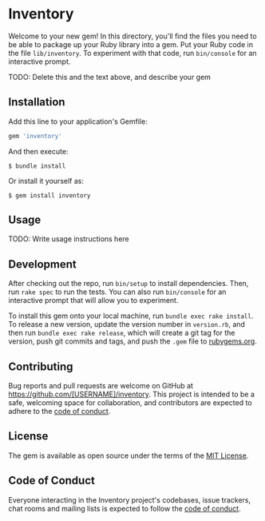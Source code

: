 # Inventory

Welcome to your new gem! In this directory, you'll find the files you need to be able to package up your Ruby library into a gem. Put your Ruby code in the file `lib/inventory`. To experiment with that code, run `bin/console` for an interactive prompt.

TODO: Delete this and the text above, and describe your gem

## Installation

Add this line to your application's Gemfile:

```ruby
gem 'inventory'
```

And then execute:

    $ bundle install

Or install it yourself as:

    $ gem install inventory

## Usage

TODO: Write usage instructions here

## Development

After checking out the repo, run `bin/setup` to install dependencies. Then, run `rake spec` to run the tests. You can also run `bin/console` for an interactive prompt that will allow you to experiment.

To install this gem onto your local machine, run `bundle exec rake install`. To release a new version, update the version number in `version.rb`, and then run `bundle exec rake release`, which will create a git tag for the version, push git commits and tags, and push the `.gem` file to [rubygems.org](https://rubygems.org).

## Contributing

Bug reports and pull requests are welcome on GitHub at https://github.com/[USERNAME]/inventory. This project is intended to be a safe, welcoming space for collaboration, and contributors are expected to adhere to the [code of conduct](https://github.com/[USERNAME]/inventory/blob/master/CODE_OF_CONDUCT.md).


## License

The gem is available as open source under the terms of the [MIT License](https://opensource.org/licenses/MIT).

## Code of Conduct

Everyone interacting in the Inventory project's codebases, issue trackers, chat rooms and mailing lists is expected to follow the [code of conduct](https://github.com/[USERNAME]/inventory/blob/master/CODE_OF_CONDUCT.md).
